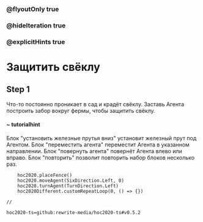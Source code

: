 ### @flyoutOnly true
### @hideIteration true
### @explicitHints true

# Защитить свёклу

## Step 1
Что-то постоянно проникает в сад и крадёт свёклу. Заставь Агента построить забор вокруг фермы, чтобы защитить свёклу.

#### ~ tutorialhint
Блок "установить железные прутья вниз" установит железный прут под Агентом.
Блок "переместить агента" переместит Агента в указанном направлении.
Блок "повернуть агента" повернёт Агента влево или вправо.
Блок "повторить" позволит повторить набор блоков несколько раз.


```ghost
    hoc2020.placeFence()
    hoc2020.moveAgent(SixDirection.Left, 0)
    hoc2020.turnAgent(TurnDirection.Left)  
    hoc2020Different.customRepeatLoop(0, () => {})
```
```template
//
```
```package
hoc2020-ts=github:rewrite-media/hoc2020-ts#v0.5.2
```